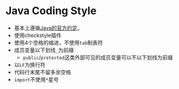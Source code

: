 # Java Coding Style

  * 基本上遵循[Java的官方约定](http://www.oracle.com/technetwork/java/javase/documentation/codeconvtoc-136057.html)。
  * 使用checkstyle插件
  * 使用4个空格的缩进，不使用`tab`制表符
  * 成员变量以下划线`_`为前缀
    * `public`/`protected`这类外部可见的成员变量可以不以下划线为前缀
  * 以`LF`为换行符
  * 代码行末尾不留多余空格
  * `import`不使用`*`星号
